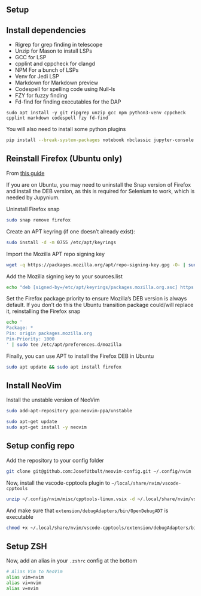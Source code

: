 ## Setup

## Install dependencies

- Rigrep for grep finding in telescope
- Unzip for Mason to install LSPs
- GCC for LSP
- cpplint and cppcheck for clangd
- NPM For a bunch of LSPs
- Venv for Jedi LSP
- Markdown for Markdown preview
- Codespell for spelling code using Null-ls
- FZY for fuzzy finding
- Fd-find for finding executables for the DAP
```bas
sudo apt install -y git ripgrep unzip gcc npm python3-venv cppcheck cpplint markdown codespell fzy fd-find
```

You will also need to install some python plugins
```bash
pip install --break-system-packages notebook nbclassic jupyter-console jupyterthemes
```
## Reinstall Firefox (Ubuntu only)

From [this guide](https://www.omgubuntu.co.uk/2022/04/how-to-install-firefox-deb-apt-ubuntu-22-04)

If you are on Ubuntu, you may need to uninstall the Snap version of Firefox and install the DEB version, as this is required for Selenium to work, which is needed by Jupynium.

Uninstall Firefox snap
```bash
sudo snap remove firefox
```

Create an APT keyring (if one doesn’t already exist):
```bash
sudo install -d -m 0755 /etc/apt/keyrings
```

Import the Mozilla APT repo signing key
```bash
wget -q https://packages.mozilla.org/apt/repo-signing-key.gpg -O- | sudo tee /etc/apt/keyrings/packages.mozilla.org.asc > /dev/null
```

Add the Mozilla signing key to your sources.list
```bash
echo "deb [signed-by=/etc/apt/keyrings/packages.mozilla.org.asc] https://packages.mozilla.org/apt mozilla main" | sudo tee -a /etc/apt/sources.list.d/mozilla.list > /dev/null
```

Set the Firefox package priority to ensure Mozilla’s DEB version is always default. If you don’t do this the Ubuntu transition package could/will replace it, reinstalling the Firefox snap
```bash
echo '
Package: *
Pin: origin packages.mozilla.org
Pin-Priority: 1000
' | sudo tee /etc/apt/preferences.d/mozilla
```

Finally, you can use APT to install the Firefox DEB in Ubuntu
```bash
sudo apt update && sudo apt install firefox
```

## Install NeoVim

Install the unstable version of NeoVim
```bash
sudo add-apt-repository ppa:neovim-ppa/unstable
```

```bash
sudo apt-get update
sudo apt-get install -y neovim
```

## Setup config repo

Add the repository to your config folder
```bash
git clone git@github.com:JosefUtbult/neovim-config.git ~/.config/nvim
```

Now, install the vscode-cpptools plugin to `~/local/share/nvim/vscode-cpptools`
```bash
unzip ~/.config/nvim/misc/cpptools-linux.vsix -d ~/.local/share/nvim/vscode-cpptools
```

And make sure that `extension/debugAdapters/bin/OpenDebugAD7` is executable
```bash
chmod +x ~/.local/share/nvim/vscode-cpptools/extension/debugAdapters/bin/OpenDebugAD7
```

## Setup ZSH

Now, add an alias in your `.zshrc` config at the bottom
```bash
# Alias Vim to NeoVim
alias vim=nvim
alias vi=nvim
alias v=nvim
```
